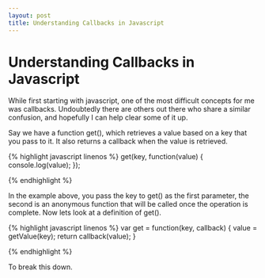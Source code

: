 ```yaml
---
layout: post
title: Understanding Callbacks in Javascript
---
```


<h1>Understanding Callbacks in Javascript</h1>

While first starting with javascript, one of the most difficult concepts for me was callbacks. Undoubtedly there are others out there who share a similar confusion, and hopefully I can help clear some of it up.

Say we have a function get(), which retrieves a value based on a key that you pass to it.  It also returns a callback when the value is retrieved.

{% highlight javascript linenos %}
get(key, function(value) {
	console.log(value);
});

{% endhighlight %}

In the example above, you pass the key to get() as the first parameter, the second is an anonymous function that will be called once the operation is complete.  Now lets look at a definition of get().

{% highlight javascript linenos %}
var get = function(key, callback) {
	value = getValue(key);
	return callback(value);
}

{% endhighlight %}

To break this down.
